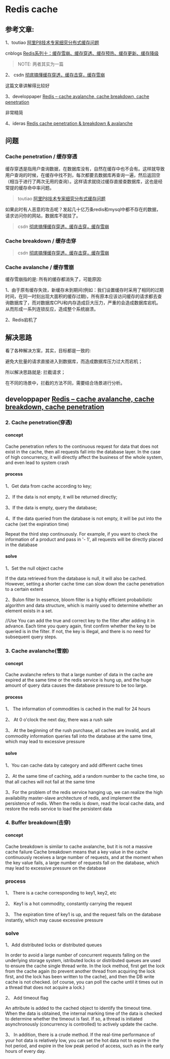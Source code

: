# Redis cache





## 参考文章: 

1、toutiao [阿里P8技术专家细究分布式缓存问题](https://www.toutiao.com/a6533812974807679495/)

cnblogs [Redis系列十：缓存雪崩、缓存穿透、缓存预热、缓存更新、缓存降级](https://www.cnblogs.com/leeSmall/p/8594542.html)

> NOTE: 两者其实为一篇

2、 csdn [彻底搞懂缓存穿透，缓存击穿，缓存雪崩](https://blog.csdn.net/qq_42875345/article/details/107006899)

这篇文章讲解得比较好

3、developpaper [Redis – cache avalanche, cache breakdown, cache penetration](https://developpaper.com/redis-cache-avalanche-cache-breakdown-cache-penetration/)

非常精简

4、ideras [Redis cache penetration & breakdown & avalanche](https://ideras.com/redis-cache-penetration-breakdown-avalanche/)

## 问题

### Cache penetration /  缓存穿透

缓存穿透是指用户查询数据，在数据库没有，自然在缓存中也不会有。这样就导致用户查询的时候，在缓存中找不到，每次都要去数据库再查询一遍，然后返回空（相当于进行了两次无用的查询）。这样请求就绕过缓存直接查数据库，这也是经常提的缓存命中率问题。

> toutiao [阿里P8技术专家细究分布式缓存问题](https://www.toutiao.com/a6533812974807679495/)

如果此时有人恶意的攻击呢？发起几十亿万条redis和mysql中都不存在的数据，请求访问你的网站，数据库不就挂了。

> csdn [彻底搞懂缓存穿透，缓存击穿，缓存雪崩](https://blog.csdn.net/qq_42875345/article/details/107006899)

### Cache breakdown / 缓存击穿

> csdn [彻底搞懂缓存穿透，缓存击穿，缓存雪崩](https://blog.csdn.net/qq_42875345/article/details/107006899)

### Cache avalanche / 缓存雪崩

缓存雪崩指的是: 所有的缓存都消失了，可能原因:

1、由于原有缓存失效，新缓存未到期间(例如：我们设置缓存时采用了相同的过期时间，在同一时刻出现大面积的缓存过期)，所有原本应该访问缓存的请求都去查询数据库了，而对数据库CPU和内存造成巨大压力，严重的会造成数据库宕机。从而形成一系列连锁反应，造成整个系统崩溃。

2、Redis宕机了



## 解决思路

看了各种解决方案，其实，目标都是一致的: 

避免大批量的请求直接进入到数据库，而造成数据库压力过大而宕机；

所以解决思路就是: 拦截请求；

在不同的场景中，拦截的方法不同，需要结合场景进行分析。



## developpaper [Redis – cache avalanche, cache breakdown, cache penetration](https://developpaper.com/redis-cache-avalanche-cache-breakdown-cache-penetration/)

### 2. Cache penetration(穿透)

#### concept

Cache penetration refers to the continuous request for data that does not exist in the cache, then all requests fall into the database layer. In the case of high concurrency, it will directly affect the business of the whole system, and even lead to system crash

#### process

1、Get data from cache according to key;

2、If the data is not empty, it will be returned directly;

3、If the data is empty, query the database;

4、If the data queried from the database is not empty, it will be put into the cache (set the expiration time)

Repeat the third step continuously. For example, if you want to check the information of a product and pass in '- 1', all requests will be directly placed in the database

#### solve

1、Set the null object cache

If the data retrieved from the database is null, it will also be cached. However, setting a shorter cache time can slow down the cache penetration to a certain extent

2、Bulon filter
In essence, bloom filter is a highly efficient probabilistic algorithm and data structure, which is mainly used to determine whether an element exists in a set.

//Use
You can add the true and correct key to the filter after adding it in advance. Each time you query again, first confirm whether the key to be queried is in the filter. If not, the key is illegal, and there is no need for subsequent query steps.

### 3. Cache avalanche(雪崩)

#### concept

Cache avalanche refers to that a large number of data in the cache are expired at the same time or the redis service is hung up, and the huge amount of query data causes the database pressure to be too large.

#### process

1、 The information of commodities is cached in the mall for 24 hours

2、 At 0 o'clock the next day, there was a rush sale

3、 At the beginning of the rush purchase, all caches are invalid, and all commodity information queries fall into the database at the same time, which may lead to excessive pressure

#### solve

1、You can cache data by category and add different cache times

2、At the same time of caching, add a random number to the cache time, so that all caches will not fail at the same time

3、For the problem of the redis service hanging up, we can realize the high availability master-slave architecture of redis, and implement the persistence of redis. When the redis is down, read the local cache data, and restore the redis service to load the persistent data

### 4. Buffer breakdown(击穿)

#### concept

Cache breakdown is similar to cache avalanche, but it is not a massive cache failure Cache breakdown means that a key value in the cache continuously receives a large number of requests, and at the moment when the key value fails, a large number of requests fall on the database, which may lead to excessive pressure on the database

### process

1、 There is a cache corresponding to key1, key2, etc

2、 Key1 is a hot commodity, constantly carrying the request

3、 The expiration time of key1 is up, and the request falls on the database instantly, which may cause excessive pressure

### solve

1、Add distributed locks or distributed queues

In order to avoid a large number of concurrent requests falling on the underlying storage system,  istributed locks or distributed queues are used to ensure the cache single thread write. In the lock method, first get the lock from the cache again (to prevent another thread from acquiring the lock first, and the lock has been written to the cache), and then the DB write cache is not checked. (of course, you can poll the cache until it times out in a thread that does not acquire a lock.)

2、 Add timeout flag

An attribute is added to the cached object to identify the timeout time. When the data is obtained, the internal marking time of the data is checked to determine whether the timeout is fast. If so, a thread is initiated asynchronously (concurrency is controlled) to actively update the cache.

3、 In addition, there is a crude method. If the real-time performance of your hot data is relatively low, you can set the hot data not to expire in the hot period, and expire in the low peak period of access, such as in the early hours of every day.
